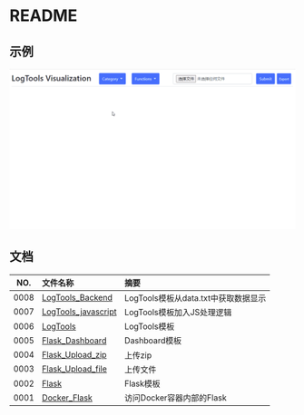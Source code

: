 # README

## 示例

![0000_target_example.gif](docs/images/0000_target_example.gif)

## 文档

NO.|文件名称|摘要
:--:|:--|:--
0008| [LogTools_Backend](src/0008_LogTools_Backend/README.md) | LogTools模板从data.txt中获取数据显示
0007| [LogTools_javascript](src/0007_LogTools_javascript/README.md) | LogTools模板加入JS处理逻辑
0006| [LogTools](src/0006_LogTools/README.md) | LogTools模板
0005| [Flask_Dashboard](src/0005_Flask_Dashboard/README.md) | Dashboard模板
0004| [Flask_Upload_zip](src/0004_Flask_Upload_zip/README.md) | 上传zip
0003| [Flask_Upload_file](src/0003_Flask_Upload_file/README.md) | 上传文件
0002| [Flask](src/0002_Flask/README.md) | Flask模板
0001| [Docker_Flask](src/0001_Docker_Flask/README.md) | 访问Docker容器内部的Flask
